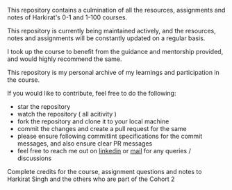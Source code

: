 This repository contains a culmination of all the resources, assignments and notes of Harkirat's 0-1 and 1-100 courses.

This repository is currently being maintained actively, and the resources, notes and assignments will be constantly updated on a regular basis.

I took up the course to benefit from the guidance and mentorship provided, and would highly recommend the same.

This repository is my personal archive of my learnings and participation in the course.

If you would like to contribute, feel free to do the following:

- star the repository
- watch the repository ( all acitivity )
- fork the repository and clone it to your local machine
- commit the changes and create a pull request for the same
- please ensure following commitlint specifications for the commit messages, and also ensure clear PR messages
- feel free to reach me out on [linkedin](https://linkedin.com/in/himanshusri24) or [mail](mailto:himanshu20032002@gmail.com) for any queries / discussions

Complete credits for the course, assignment questions and notes to Harkirat Singh
and the others who are part of the Cohort 2
